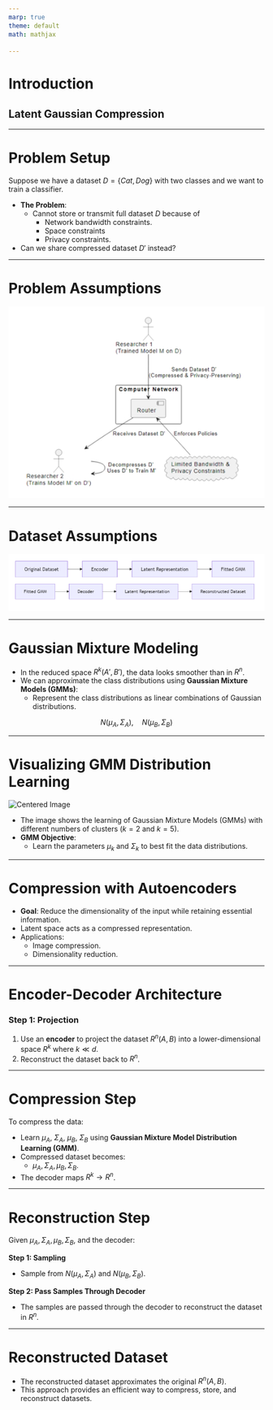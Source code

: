 ```yaml
---
marp: true
theme: default
math: mathjax

---
```


# **Introduction**

## Latent Gaussian Compression

<!-- 
Presentation:
-  Introduction to the problem: compression
- Dataset compression basics
- Problem setup
- Autoencoders
- Variational Autoencoders
- Contrastive Autoencoders
- Gaussian Mixture Models
- Finding Optimal k
- Methods comparison
  - Our Method
  - Submodular Maximization
  - Combined
-->

---


# **Problem Setup**

Suppose we have a dataset $D = \{Cat, Dog\}$ with two classes and we want to train a classifier.

- **The Problem**:
  - Cannot store or transmit full dataset $D$ because of
    - Network bandwidth constraints.
    - Space constraints
    - Privacy constraints.
- Can we share compressed dataset $D'$ instead?

--- 
# **Problem Assumptions**

![centered w:800](../diagrams/network_diagram.png)

---
# **Dataset Assumptions**

![Centered Image](../diagrams/flow_diagram.png)

---

# **Gaussian Mixture Modeling**

- In the reduced space $R^k (A', B')$, the data looks smoother than in $R^n$.
- We can approximate the class distributions using **Gaussian Mixture Models (GMMs)**:
  - Represent the class distributions as linear combinations of Gaussian distributions.

$$
N(\mu_A, \Sigma_A), \quad N(\mu_B, \Sigma_B)
$$

---

# **Visualizing GMM Distribution Learning**

![Centered Image](https://mpatacchiola.github.io/blog/images/gmm_nll_k2_k5_new.png)

- The image shows the learning of Gaussian Mixture Models (GMMs) with different numbers of clusters ($k=2$ and $k=5$).
- **GMM Objective**:
  - Learn the parameters $\mu_k$ and $\Sigma_k$ to best fit the data distributions.

---

# **Compression with Autoencoders**

- **Goal**: Reduce the dimensionality of the input while retaining essential information.
- Latent space acts as a compressed representation.
- Applications:
  - Image compression.
  - Dimensionality reduction.

---

# **Encoder-Decoder Architecture**

### Step 1: Projection

1. Use an **encoder** to project the dataset $R^n (A, B)$ into a lower-dimensional space $R^k$ where $k \ll d$.
2. Reconstruct the dataset back to $R^n$.


---

# **Compression Step**

To compress the data:

- Learn $\mu_A$, $\Sigma_A$, $\mu_B$, $\Sigma_B$ using **Gaussian Mixture Model Distribution Learning (GMM)**.
- Compressed dataset becomes:
  - $\mu_A, \Sigma_A, \mu_B, \Sigma_B$.
- The decoder maps $R^k \to R^n$.

---

# **Reconstruction Step**

Given $\mu_A, \Sigma_A, \mu_B, \Sigma_B$, and the decoder:

**Step 1: Sampling**

- Sample from $N(\mu_A, \Sigma_A)$ and $N(\mu_B, \Sigma_B)$.

**Step 2: Pass Samples Through Decoder**

- The samples are passed through the decoder to reconstruct the dataset in $R^n$.

---

# **Reconstructed Dataset**

- The reconstructed dataset approximates the original $R^n (A, B)$.
- This approach provides an efficient way to compress, store, and reconstruct datasets.
